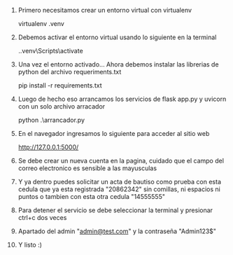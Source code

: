 
1. Primero necesitamos crear un entorno virtual con virtualenv

    virtualenv .venv

2. Debemos activar el entorno virtual usando lo siguiente en la terminal

    .\.venv\Scripts\activate

3. Una vez el entorno activado... Ahora debemos instalar las librerias de python del archivo requeriments.txt

    pip install -r requirements.txt

4. Luego de hecho eso arrancamos los servicios de flask app.py y uvicorn con un solo archivo arracador

    python .\arrancador.py

5. En el navegador ingresamos lo siguiente para acceder al sitio web

    http://127.0.0.1:5000/

6. Se debe crear un nueva cuenta en la pagina, cuidado que el campo del correo electronico es sensible a las mayusculas

7. Y ya dentro puedes solicitar un acta de bautiso como prueba con esta cedula que ya esta registrada "20862342" sin comillas, ni espacios ni puntos
o tambien con esta otra cedula "14555555"

8. Para detener el servicio se debe seleccionar la terminal y presionar ctrl+c dos veces

9. Apartado del admin "admin@test.com" y la contraseña "Admin123$"

9. Y listo :)

